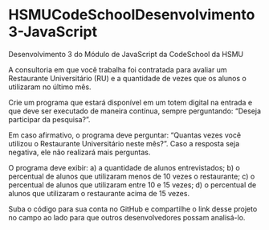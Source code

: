 # HSMUCodeSchoolDesenvolvimento3-JavaScript
Desenvolvimento 3 do Módulo de JavaScript da CodeSchool da HSMU

A consultoria em que você trabalha foi contratada para avaliar um Restaurante Universitário (RU) e a quantidade de vezes que os alunos o utilizaram no último mês.

Crie um programa que estará disponível em um totem digital na entrada e que deve ser executado de maneira contínua, sempre perguntando: “Deseja participar da pesquisa?”.

Em caso afirmativo, o programa deve perguntar: “Quantas vezes você utilizou o Restaurante Universitário neste mês?”. Caso a resposta seja negativa, ele não realizará mais perguntas.

O programa deve exibir:
a) a quantidade de alunos entrevistados;
b) o percentual de alunos que utilizaram menos de 10 vezes o restaurante; 
c) o percentual de alunos que utilizaram entre 10 e 15 vezes;
d) o percentual de alunos que utilizaram o restaurante acima de 15 vezes.

Suba o código para sua conta no GitHub e compartilhe o link desse projeto no campo ao lado para que outros desenvolvedores possam analisá-lo.
